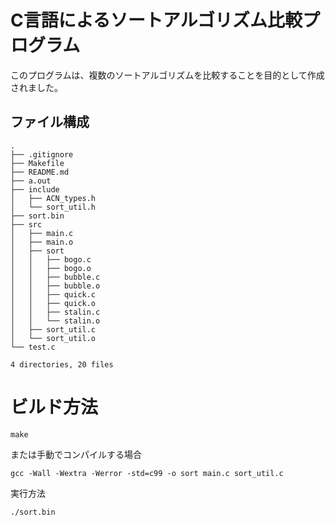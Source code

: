 # C言語によるソートアルゴリズム比較プログラム

このプログラムは、複数のソートアルゴリズムを比較することを目的として作成されました。

## ファイル構成

```
.
├── .gitignore
├── Makefile
├── README.md
├── a.out
├── include
│   ├── ACN_types.h
│   └── sort_util.h
├── sort.bin
├── src
│   ├── main.c
│   ├── main.o
│   ├── sort
│   │   ├── bogo.c
│   │   ├── bogo.o
│   │   ├── bubble.c
│   │   ├── bubble.o
│   │   ├── quick.c
│   │   ├── quick.o
│   │   ├── stalin.c
│   │   └── stalin.o
│   ├── sort_util.c
│   └── sort_util.o
└── test.c

4 directories, 20 files
```

# ビルド方法

```
make
```

または手動でコンパイルする場合

```
gcc -Wall -Wextra -Werror -std=c99 -o sort main.c sort_util.c
```

実行方法
```
./sort.bin
```

